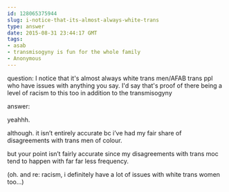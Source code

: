 ```yaml
---
id: 128065375944
slug: i-notice-that-its-almost-always-white-trans
type: answer
date: 2015-08-31 23:44:17 GMT
tags:
- asab
- transmisogyny is fun for the whole family
- Anonymous
---
```

question: I notice that it's almost always white trans men/AFAB trans ppl who have issues with anything you say. I'd say that's proof of there being a level of racism to this too in addition to the transmisogyny

answer: <p>yeahhh.</p><p>although. it isn’t entirely accurate bc i’ve had my fair share of disagreements with trans men of colour. <br></p><p>but your point isn’t fairly accurate since my disagreements with trans moc tend to happen with far far less frequency.</p><p>(oh. and re: racism, i definitely have a lot of issues with white trans women too...)<br></p>